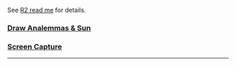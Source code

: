 

See [R2 read me]( #r2/readme-burning-manalemma-2017-r2.md ) for details.

### [Draw Analemmas & Sun]( #menu-burning-manalemma-2017-r2.md )
### [Screen Capture]( # )

***